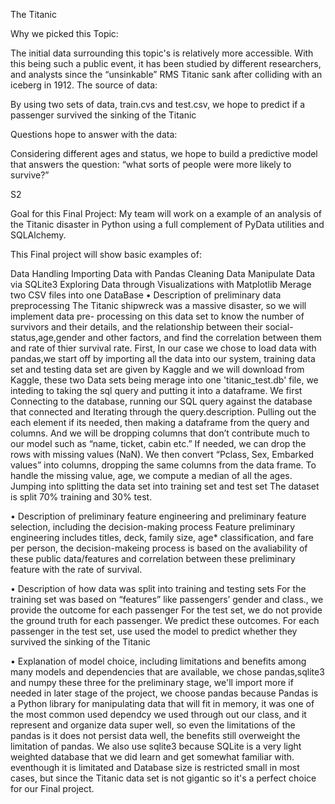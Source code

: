 The Titanic

Why we picked this Topic: 

The initial data surrounding this topic's is relatively more accessible. With this being such a public event, it has been studied by different researchers, and analysts since the “unsinkable” RMS Titanic sank after colliding with an iceberg in 1912. 
The source of data: 

By using two sets of data, train.cvs and test.csv, we hope to predict if a passenger survived the sinking of the Titanic

Questions hope to answer with the data: 

Considering different ages and status, we hope to build a predictive model that answers the question: “what sorts of people were more likely to survive?”

S2

Goal for this Final Project: My team will work on a example of an analysis of the Titanic disaster in Python using a full complement of PyData utilities and SQLAlchemy.

This Final project will show basic examples of:

Data Handling
Importing Data with Pandas
Cleaning Data
Manipulate Data via SQLite3
Exploring Data through Visualizations with Matplotlib
Merage two CSV files into one DataBase
• Description of preliminary data preprocessing The Titanic shipwreck was a massive disaster, so we will implement data pre- processing on this data set to know the number of survivors and their details, and the relationship between their social-status,age,gender and other factors, and find the correlation between them and rate of thier survival rate. First, In our case we chose to load data with pandas,we start off by importing all the data into our system, training data set and testing data set are given by Kaggle and we will download from Kaggle, these two Data sets being merage into one 'titanic_test.db' file, we inteding to taking the sql query and putting it into a dataframe. We first Connecting to the database, running our SQL query against the database that connected and Iterating through the query.description. Pulling out the each element if its needed, then making a dataframe from the query and columns. And we will be dropping columns that don’t contribute much to our model such as “name, ticket, cabin etc.” If needed, we can drop the rows with missing values (NaN). We then convert “Pclass, Sex, Embarked values” into columns, dropping the same columns from the data frame. To handle the missing value, age, we compute a median of all the ages. Jumping into splitting the data set into training set and test set The dataset is split 70% training and 30% test.

• Description of preliminary feature engineering and preliminary feature selection, including the decision-making process Feature preliminary engineering includes titles, deck, family size, age* classification, and fare per person, the decision-makeing process is based on the avaliability of these public data/features and correlation between these preliminary feature with the rate of survival.

• Description of how data was split into training and testing sets For the training set was based on “features” like passengers’ gender and class., we provide the outcome for each passenger For the test set, we do not provide the ground truth for each passenger. We predict these outcomes. For each passenger in the test set, use used the model to predict whether they survived the sinking of the Titanic

• Explanation of model choice, including limitations and benefits among many models and dependencies that are available, we chose pandas,sqlite3 and numpy these three for the preliminary stage, we'll import more if needed in later stage of the project, we choose pandas because Pandas is a Python library for manipulating data that will fit in memory, it was one of the most common used dependcy we used through out our class, and it represent and organize data super well, so even the limitations of the pandas is it does not persist data well, the benefits still overweight the limitation of pandas. We also use sqlite3 because SQLite is a very light weighted database that we did learn and get somewhat familiar with. eventhough it is limitated and Database size is restricted small in most cases, but since the Titanic data set is not gigantic so it's a perfect choice for our Final project.
